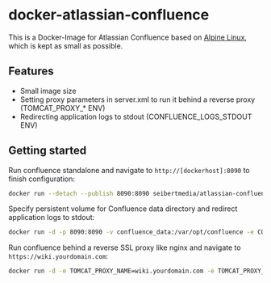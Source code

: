 # docker-atlassian-confluence

This is a Docker-Image for Atlassian Confluence based on [Alpine Linux](http://alpinelinux.org/), which is kept as small as possible.

## Features

* Small image size
* Setting proxy parameters in server.xml to run it behind a reverse proxy (TOMCAT_PROXY_* ENV)
* Redirecting application logs to stdout (CONFLUENCE_LOGS_STDOUT ENV)

## Getting started

Run confluence standalone and navigate to `http://[dockerhost]:8090` to finish configuration:

```bash
docker run --detach --publish 8090:8090 seibertmedia/atlassian-confluence:latest
```

Specify persistent volume for Confluence data directory and redirect application logs to stdout:

```bash
docker run -d -p 8090:8090 -v confluence_data:/var/opt/confluence -e CONFLUENCE_LOGS_STDOUT=1 seibertmedia/atlassian-confluence:latest
```

Run confluence behind a reverse SSL proxy like nginx and navigate to `https://wiki.yourdomain.com`:

```bash
docker run -d -e TOMCAT_PROXY_NAME=wiki.yourdomain.com -e TOMCAT_PROXY_PORT=443 -e TOMCAT_PROXY_SCHEME=https seibertmedia/atlassian-confluence:latest
```
